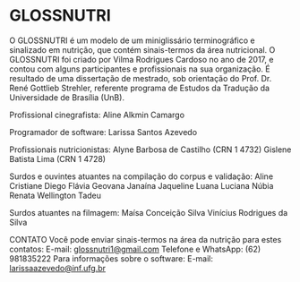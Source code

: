 # GLOSSNUTRI

O GLOSSNUTRI é um modelo de um miniglissário terminográfico e sinalizado em nutrição, que contém sinais-termos da área nutricional.
O GLOSSNUTRI foi criado por Vilma Rodrigues Cardoso no ano de 2017, e contou
com alguns participantes e profissionais na sua organização. É resultado de uma
dissertação de mestrado, sob orientação do Prof. Dr. René Gottlieb Strehler, referente
programa de Estudos da Tradução da Universidade de Brasília (UnB).

Profissional cinegrafista:
Aline Alkmin Camargo

Programador de software:
Larissa Santos Azevedo

Profissionais nutricionistas:
Alyne Barbosa de Castilho (CRN 1 4732)
Gislene Batista Lima (CRN 1 4728)

Surdos e ouvintes atuantes na compilação do corpus e validação:
Aline
Cristiane
Diego
Flávia
Geovana
Janaína
Jaqueline
Luana
Luciana
Núbia
Renata
Wellington Tadeu

Surdos atuantes na filmagem:
Maísa Conceição Silva
Vinícius Rodrigues da Silva

CONTATO
Você pode enviar sinais-termos na área da nutrição para estes contatos:
E-mail: glossnutri1@gmail.com
Telefone e WhatsApp: (62) 981835222
Para informações sobre o software:
E-mail: larissaazevedo@inf.ufg.br
